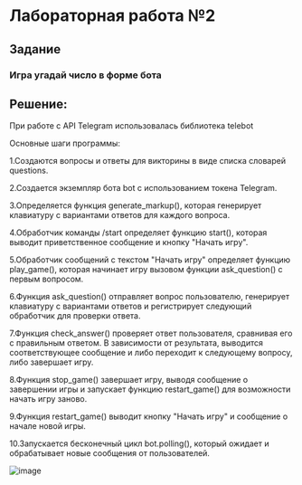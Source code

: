 # Лабораторная работа №2
## Задание
### Игра угадай число в форме бота

## Решение: 

При работе с API Telegram использовалась библиотека telebot

Основные шаги программы:

1.Создаются вопросы и ответы для викторины в виде списка словарей questions.

2.Создается экземпляр бота bot с использованием токена Telegram.

3.Определяется функция generate_markup(), которая генерирует клавиатуру с вариантами ответов для каждого вопроса.

4.Обработчик команды /start определяет функцию start(), которая выводит приветственное сообщение и кнопку "Начать игру".

5.Обработчик сообщений с текстом "Начать игру" определяет функцию play_game(), которая начинает игру вызовом функции ask_question() с первым вопросом.

6.Функция ask_question() отправляет вопрос пользователю, генерирует клавиатуру с вариантами ответов и регистрирует следующий обработчик для проверки ответа.

7.Функция check_answer() проверяет ответ пользователя, сравнивая его с правильным ответом. В зависимости от результата, выводится соответствующее сообщение и либо переходит к следующему вопросу, либо завершает игру.

8.Функция stop_game() завершает игру, выводя сообщение о завершении игры и запускает функцию restart_game() для возможности начать игру заново.

9.Функция restart_game() выводит кнопку "Начать игру" и сообщение о начале новой игры.

10.Запускается бесконечный цикл bot.polling(), который ожидает и обрабатывает новые сообщения от пользователей.

![image](https://github.com/HESOYAMSPQK/dynamic-language-labs/assets/75386181/7627bfe2-a7c1-45d7-85ec-4743b894bfc9)
